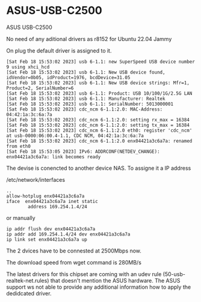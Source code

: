 # ASUS-USB-C2500
ASUS USB-C2500

No need of any aditional drivers as r8152 for Ubuntu 22.04 Jammy

On plug the default driver is assigned to it.
```
[Sat Feb 18 15:53:02 2023] usb 6-1.1: new SuperSpeed USB device number 9 using xhci_hcd
[Sat Feb 18 15:53:02 2023] usb 6-1.1: New USB device found, idVendor=0b05, idProduct=1976, bcdDevice=31.05
[Sat Feb 18 15:53:02 2023] usb 6-1.1: New USB device strings: Mfr=1, Product=2, SerialNumber=6
[Sat Feb 18 15:53:02 2023] usb 6-1.1: Product: USB 10/100/1G/2.5G LAN
[Sat Feb 18 15:53:02 2023] usb 6-1.1: Manufacturer: Realtek
[Sat Feb 18 15:53:02 2023] usb 6-1.1: SerialNumber: 5013000001
[Sat Feb 18 15:53:02 2023] cdc_ncm 6-1.1:2.0: MAC-Address: 04:42:1a:3c:6a:7a
[Sat Feb 18 15:53:02 2023] cdc_ncm 6-1.1:2.0: setting rx_max = 16384
[Sat Feb 18 15:53:02 2023] cdc_ncm 6-1.1:2.0: setting tx_max = 16384
[Sat Feb 18 15:53:02 2023] cdc_ncm 6-1.1:2.0 eth0: register 'cdc_ncm' at usb-0000:06:00.4-1.1, CDC NCM, 04:42:1a:3c:6a:7a
[Sat Feb 18 15:53:02 2023] cdc_ncm 6-1.1:2.0 enx04421a3c6a7a: renamed from eth0
[Sat Feb 18 15:53:05 2023] IPv6: ADDRCONF(NETDEV_CHANGE): enx04421a3c6a7a: link becomes ready
```

The devise is conencted to another device NAS.
To assigne it a IP address

/etc/network/interfaces
```
..
allow-hotplug enx04421a3c6a7a
iface  enx04421a3c6a7a inet static
        address 169.254.1.4/24
```

or manually 
```
ip addr flush dev enx04421a3c6a7a
ip addr add 169.254.1.4/24 dev enx04421a3c6a7a
ip link set enx04421a3c6a7a up
```

The 2 dvices have to be connested at 2500Mbps now.

The download speed from wget command is 280MB/s


The latest drivers for this chipset are coming with an udev rule (50-usb-realtek-net.rules) that doesn't mention the ASUS hardware. 
The ASUS support ws not able to provide any additional information how to apply the dedidcated driver.
